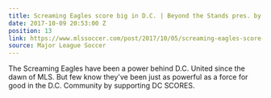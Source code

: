 ```yaml
---
title: Screaming Eagles score big in D.C. | Beyond the Stands pres. by Wells Fargo
date: 2017-10-09 20:53:00 Z
position: 13
link: https://www.mlssoccer.com/post/2017/10/05/screaming-eagles-score-big-d-c-beyond-stands-pres-wells-fargo?autoplay=true
source: Major League Soccer
---
```


The Screaming Eagles have been a power behind D.C. United since the dawn of MLS. But few know they've been just as powerful as a force for good in the D.C. Community by supporting DC SCORES.